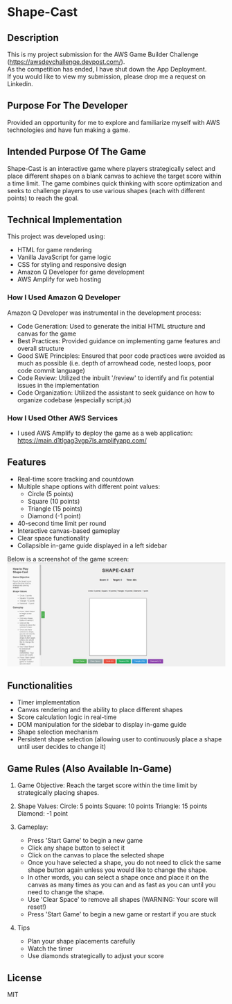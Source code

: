 # Shape-Cast

## Description
This is my project submission for the AWS Game Builder Challenge (https://awsdevchallenge.devpost.com/). \
As the competition has ended, I have shut down the App Deployment. \
If you would like to view my submission, please drop me a request on Linkedin.

## Purpose For The Developer
Provided an opportunity for me to explore and familiarize myself with AWS technologies and have fun making a game.

## Intended Purpose Of The Game
Shape-Cast is an interactive game where players strategically select and place different shapes on a blank canvas to achieve the target score within a time limit.
The game combines quick thinking with score optimization and seeks to challenge players to use various shapes (each with different points) to reach the goal.

## Technical Implementation
This project was developed using:
- HTML for game rendering
- Vanilla JavaScript for game logic
- CSS for styling and responsive design
- Amazon Q Developer for game development
- AWS Amplify for web hosting

### How I Used Amazon Q Developer 
Amazon Q Developer was instrumental in the development process:
- Code Generation: Used to generate the initial HTML structure and canvas for the game
- Best Practices: Provided guidance on implementing game features and overall structure
- Good SWE Principles: Ensured that poor code practices were avoided as much as possible (i.e. depth of arrowhead code, nested loops, poor code commit language)
- Code Review: Utilized the inbuilt '/review' to identify and fix potential issues in the implementation
- Code Organization: Utilized the assistant to seek guidance on how to organize codebase (especially script.js)

### How I Used Other AWS Services
- I used AWS Amplify to deploy the game as a web application: https://main.d1tlgag3vgp7ls.amplifyapp.com/ 

## Features
- Real-time score tracking and countdown
- Multiple shape options with different point values:
    - Circle (5 points)
    - Square (10 points)
    - Triangle (15 points)
    - Diamond (-1 point)
- 40-second time limit per round
- Interactive canvas-based gameplay
- Clear space functionality
- Collapsible in-game guide displayed in a left sidebar

Below is a screenshot of the game screen:
![Game Screen](images/Ui.png)

## Functionalities
- Timer implementation
- Canvas rendering and the ability to place different shapes
- Score calculation logic in real-time
- DOM manipulation for the sidebar to display in-game guide
- Shape selection mechanism
- Persistent shape selection (allowing user to continuously place a shape until user decides to change it)

## Game Rules (Also Available In-Game)
1. Game Objective: Reach the target score within the time limit by strategically placing shapes.

2. Shape Values:
   Circle: 5 points
   Square: 10 points
   Triangle: 15 points
   Diamond: -1 point

3. Gameplay:
   - Press 'Start Game' to begin a new game 
   - Click any shape button to select it</li>
   - Click on the canvas to place the selected shape</li>
   - Once you have selected a shape, you do not need to click the same shape button again unless you would like to change the shape.</li>
   - In other words, you can select a shape once and place it on the canvas as many times as you can and as fast as you can until you need to change the shape.</li>
   - Use 'Clear Space' to remove all shapes (WARNING: Your score will reset!)</li>
   - Press 'Start Game' to begin a new game or restart if you are stuck</li>

4. Tips
   - Plan your shape placements carefully
   - Watch the timer
   - Use diamonds strategically to adjust your score</li>

## License
MIT

